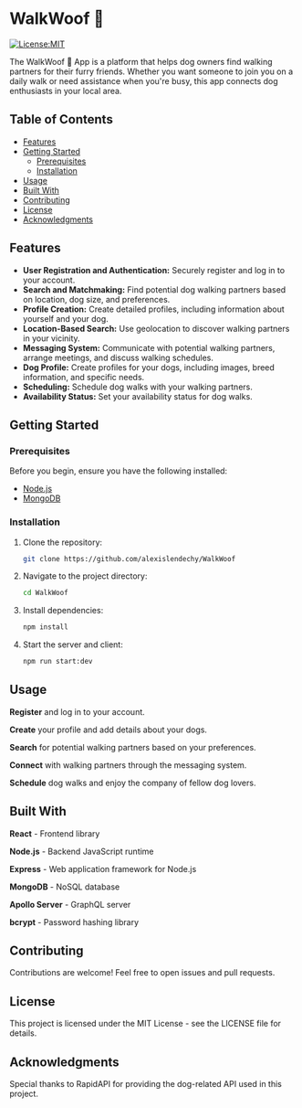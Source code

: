 # WalkWoof 🦮

[![License:MIT](https://img.shields.io/badge/License-MIT-yellow.svg)](https://opensource.org/license/mit/)

The WalkWoof 🦮 App is a platform that helps dog owners find walking partners for their furry friends. Whether you want someone to join you on a daily walk or need assistance when you're busy, this app connects dog enthusiasts in your local area.

## Table of Contents

- [Features](#features)
- [Getting Started](#getting-started)
  - [Prerequisites](#prerequisites)
  - [Installation](#installation)
- [Usage](#usage)
- [Built With](#built-with)
- [Contributing](#contributing)
- [License](#license)
- [Acknowledgments](#acknowledgments)

## Features

- **User Registration and Authentication:** Securely register and log in to your account.
- **Search and Matchmaking:** Find potential dog walking partners based on location, dog size, and preferences.
- **Profile Creation:** Create detailed profiles, including information about yourself and your dog.
- **Location-Based Search:** Use geolocation to discover walking partners in your vicinity.
- **Messaging System:** Communicate with potential walking partners, arrange meetings, and discuss walking schedules.
- **Dog Profile:** Create profiles for your dogs, including images, breed information, and specific needs.
- **Scheduling:** Schedule dog walks with your walking partners.
- **Availability Status:** Set your availability status for dog walks.

## Getting Started

### Prerequisites

Before you begin, ensure you have the following installed:

- [Node.js](https://nodejs.org/)
- [MongoDB](https://www.mongodb.com/try/download/community)

### Installation

1. Clone the repository:

   ```bash
   git clone https://github.com/alexislendechy/WalkWoof
2. Navigate to the project directory:
   
   ```bash
   cd WalkWoof
3. Install dependencies:
   ```bash
   npm install
4. Start the server and client:
   ```bash
   npm run start:dev
## Usage
**Register** and log in to your account.

**Create** your profile and add details about your dogs.

**Search** for potential walking partners based on your preferences.

**Connect** with walking partners through the messaging system.

**Schedule** dog walks and enjoy the company of fellow dog lovers.

## Built With
**React** - Frontend library

**Node.js** - Backend JavaScript runtime

**Express** - Web application framework for Node.js

**MongoDB** - NoSQL database

**Apollo Server** - GraphQL server

**bcrypt** - Password hashing library

## Contributing
Contributions are welcome! Feel free to open issues and pull requests.

## License
This project is licensed under the MIT License - see the LICENSE file for details.

## Acknowledgments
Special thanks to RapidAPI for providing the dog-related API used in this project.